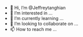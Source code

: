 - 👋 Hi, I’m @Jeffreytanghian
- 👀 I’m interested in ...
- 🌱 I’m currently learning ...
- 💞️ I’m looking to collaborate on ...
- 📫 How to reach me ...

<!---
Jeffreytanghian/Jeffreytanghian is a ✨ special ✨ repository because its `README.md` (this file) appears on your GitHub profile.
You can click the Preview link to take a look at your changes.
--->
